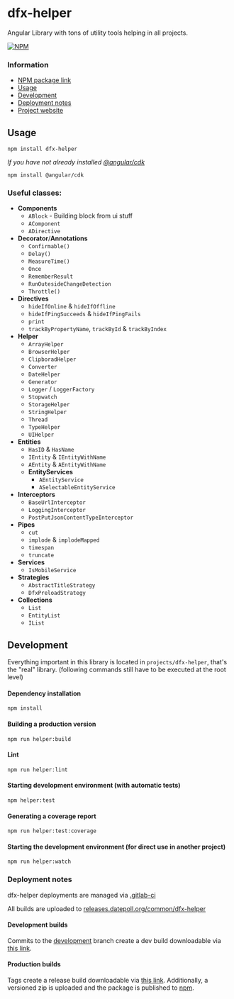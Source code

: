 # dfx-helper

Angular Library with tons of utility tools helping in all projects.

[![NPM](https://nodei.co/npm/dfx-helper.png)](https://npmjs.org/package/dfx-helper)

### Information

- [NPM package link](https://www.npmjs.com/package/dfx-helper)
- [Usage](#usage)
- [Development](#development)
- [Deployment notes](#deployment-notes)
- [Project website](https://datepoll.org)

## Usage

```shell
npm install dfx-helper
```

_If you have not already installed [@angular/cdk](https://material.angular.io/cdk)_

```shell
npm install @angular/cdk
```

### Useful classes:

- **Components**
  - `ABlock` - Building block from ui stuff
  - `AComponent`
  - `ADirective`
- **Decorator**/**Annotations**
  - `Confirmable()`
  - `Delay()`
  - `MeasureTime()`
  - `Once`
  - `RememberResult`
  - `RunOutesideChangeDetection`
  - `Throttle()`
- **Directives**
  - `hideIfOnline` & `hideIfOffline`
  - `hideIfPingSucceeds` & `hideIfPingFails`
  - `print`
  - `trackByPropertyName`, `trackById` & `trackByIndex`
- **Helper**
  - `ArrayHelper`
  - `BrowserHelper`
  - `ClipboradHelper`
  - `Converter`
  - `DateHelper`
  - `Generator`
  - `Logger` / `LoggerFactory`
  - `Stopwatch`
  - `StorageHelper`
  - `StringHelper`
  - `Thread`
  - `TypeHelper`
  - `UIHelper`
- **Entities**
  - `HasID` & `HasName`
  - `IEntity` & `IEntityWithName`
  - `AEntity` & `AEntityWithName`
  - **EntityServices**
    - `AEntityService`
    - `ASelectableEntityService`
- **Interceptors**
  - `BaseUrlInterceptor`
  - `LoggingInterceptor`
  - `PostPutJsonContentTypeInterceptor`
- **Pipes**
  - `cut`
  - `implode` & `implodeMapped`
  - `timespan`
  - `truncate`
- **Services**
  - `IsMobileService`
- **Strategies**
  - `AbstractTitleStrategy`
  - `DfxPreloadStrategy`
- **Collections**
  - `List`
  - `EntityList`
  - `IList`

## Development

Everything important in this library is located in `projects/dfx-helper`, that's the "real" library. (following
commands still have to be executed at the root level)

#### Dependency installation

```shell
npm install
```

#### Building a production version

```shell
npm run helper:build
```

#### Lint

```shell
npm run helper:lint
```

#### Starting development environment (with automatic tests)

```shell
npm helper:test
```

#### Generating a coverage report

```shell
npm run helper:test:coverage
```

#### Starting the development environment (for direct use in another project)

```shell
npm run helper:watch
```

### Deployment notes

dfx-helper deployments are managed
via [.gitlab-ci](https://gitlab.com/DatePoll/common/dfx-common/-/blob/development/.gitlab-ci.yml)

All builds are uploaded
to [releases.datepoll.org/common/dfx-helper](https://releases.datepoll.org/common/dfx-helper)

#### Development builds

Commits to the [development](https://gitlab.com/DatePoll/common/dfx-helper/-/tree/development) branch create a dev
build downloadable via [this link](https://releases.datepoll.org/common/dfx-helper/dfx-helper-dev.zip).

#### Production builds

Tags create a release build downloadable
via [this link](https://releases.datepoll.org/common/dfx-helper/dfx-helper-latest.zip). Additionally, a versioned
zip is uploaded and the package is published to [npm](https://www.npmjs.com/package/dfx-helper).
